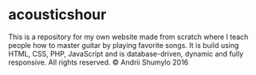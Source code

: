 # acousticshour
This is a repository for my own website made from scratch where I teach people how to master guitar by playing favorite songs. It is build using HTML, CSS, PHP, JavaScript and is database-driven, dynamic and fully responsive. All rights reserved. © Andrii Shumylo 2016
